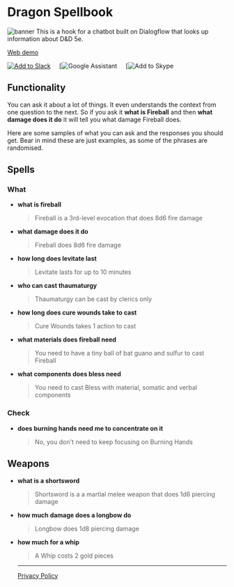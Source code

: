 

# Dragon Spellbook
![banner](https://godo13405.github.io/dragon-tome/src/banner%20text.svg?sanitize=true)
This is a hook for a chatbot built on Dialogflow that looks up information about D&D 5e.

[Web demo](https://console.dialogflow.com/api-client/demo/embedded/dragon-tome)

[![Add to Slack](https://platform.slack-edge.com/img/add_to_slack.png)](https://slack.com/oauth/authorize?client_id=90038760739.556811379829&scope=bot,chat:write:bot) &nbsp;&nbsp;&nbsp;&nbsp;[![Google Assistant](https://i1.wp.com/goncaloandrade.com/wp-content/uploads/2019/02/download-2.png?zoom=2&fit=128%2C40) &nbsp;&nbsp;&nbsp;&nbsp;[![Add to Skype](https://i1.wp.com/goncaloandrade.com/wp-content/uploads/2019/02/download-3.png?zoom=2&fit=91%2C40)

## Functionality
You can ask it about a lot of things. It even understands the context from one question to the next. So if you ask it **what is Fireball** and then **what damage does it do** it will tell you what damage Fireball does.

Here are some samples of what you can ask and the responses you should get. Bear in mind these are just examples, as some of the phrases are randomised.

## Spells
### What
- **what is fireball**
  > Fireball is a 3rd-level evocation that does 8d6 fire damage
- **what damage does it do**
  > Fireball does 8d6 fire damage
- **how long does levitate last**
  > Levitate lasts for up to 10 minutes
- **who can cast thaumaturgy**
  > Thaumaturgy can be cast by clerics only
- **how long does cure wounds take to cast**
  > Cure Wounds takes 1 action to cast
- **what materials does fireball need**
  > You need to have a tiny ball of bat guano and sulfur to cast Fireball
- **what components does bless need**
  > You need to cast Bless with material, somatic and verbal components

### Check
- **does burning hands need me to concentrate on it**
  > No, you don't need to keep focusing on Burning Hands

## Weapons
- **what is a shortsword**
  > Shortsword is a a martial melee weapon that does 1d6 piercing damage
- **how much damage does a longbow do**
  > Longbow does 1d8 piercing damage
- **how much for a whip**
  > A Whip costs 2 gold pieces
  
  
  
  ----
  [Privacy Policy](https://godo13405.github.io/dragon-tome/privacy-policy.html)
